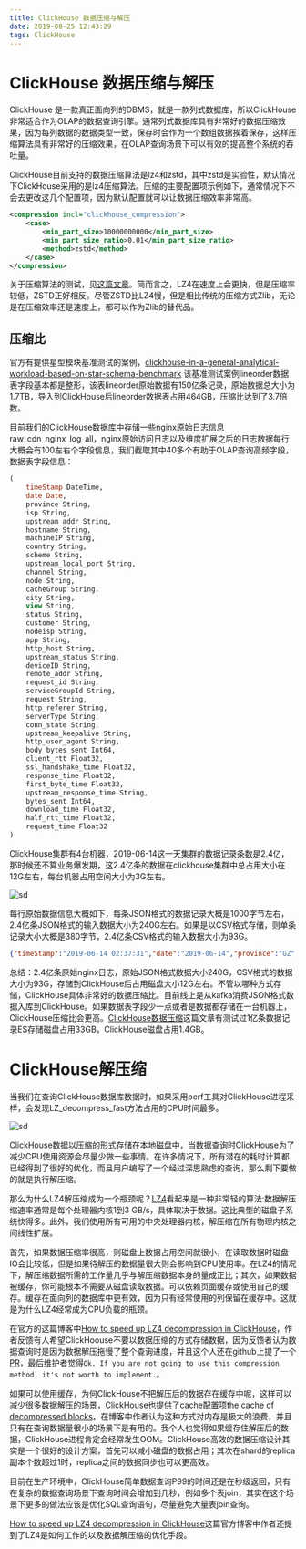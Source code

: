 ```yaml
---
title: ClickHouse 数据压缩与解压
date: 2019-08-25 12:43:29
tags: ClickHouse
---
```


# ClickHouse 数据压缩与解压

ClickHouse 是一款真正面向列的DBMS，就是一款列式数据库，所以ClickHouse非常适合作为OLAP的数据查询引擎。通常列式数据库具有非常好的数据压缩效果，因为每列数据的数据类型一致，保存时会作为一个数组数据挨着保存，这样压缩算法具有非常好的压缩效果，在OLAP查询场景下可以有效的提高整个系统的吞吐量。

ClickHouse目前支持的数据压缩算法是lz4和zstd，其中zstd是实验性，默认情况下ClickHouse采用的是lz4压缩算法。压缩的主要配置项示例如下，通常情况下不会去更改这几个配置项，因为默认配置就可以让数据压缩效率非常高。

```xml
<compression incl="clickhouse_compression">
    <case>
        <min_part_size>10000000000</min_part_size>
        <min_part_size_ratio>0.01</min_part_size_ratio>
        <method>zstd</method>
    </case>
</compression>
```

关于压缩算法的测试，见[这篇文章](https://link.zhihu.com/?target=https%3A//www.percona.com/blog/2016/04/13/evaluating-database-compression-methods-update/)。简而言之，LZ4在速度上会更快，但是压缩率较低，ZSTD正好相反。尽管ZSTD比LZ4慢，但是相比传统的压缩方式Zlib，无论是在压缩效率还是速度上，都可以作为Zlib的替代品。



## 压缩比

官方有提供星型模块基准测试的案例，[clickhouse-in-a-general-analytical-workload-based-on-star-schema-benchmark](https://www.altinity.com/blog/2017/6/16/clickhouse-in-a-general-analytical-workload-based-on-star-schema-benchmark)  该基准测试案例lineorder数据表字段基本都是整形，该表lineorder原始数据有150亿条记录，原始数据总大小为1.7TB，导入到ClickHouse后lineorder数据表占用464GB，压缩比达到了3.7倍数。

目前我们的ClickHouse数据库中存储一些nginx原始日志信息raw_cdn_nginx_log_all，nginx原始访问日志以及维度扩展之后的日志数据每行大概会有100左右个字段信息，我们截取其中40多个有助于OLAP查询高频字段，数据表字段信息：

```sql
(
    timeStamp DateTime,
    date Date,
    province String,
    isp String,
    upstream_addr String,
    hostname String,
    machineIP String,
    country String,
    scheme String,
    upstream_local_port String,
    channel String,
    node String,
    cacheGroup String,
    city String,
    view String,
    status String,
    customer String,
    nodeisp String,
    app String,
    http_host String,
    upstream_status String,
    deviceID String,
    remote_addr String,
    request_id String,
    serviceGroupId String,
    request String,
    http_referer String,
    serverType String,
    conn_state String,
    upstream_keepalive String,
    http_user_agent String,
    body_bytes_sent Int64,
    client_rtt Float32,
    ssl_handshake_time Float32,
    response_time Float32,
    first_byte_time Float32,
    upstream_response_time String,
    bytes_sent Int64,
    download_time Float32,
    half_rtt_time Float32,
    request_time Float32
)
```

ClickHouse集群有4台机器，2019-06-14这一天集群的数据记录条数是2.4亿，那时候还不算业务爆发期，这2.4亿条的数据在clickhouse集群中总占用大小在12G左右，每台机器占用空间大小为3G左右。

![sd](/images/image-20190825110851852.png)

每行原始数据信息大概如下，每条JSON格式的数据记录大概是1000字节左右，2.4亿条JSON格式的输入数据大小为240G左右。如果是以CSV格式存储，则单条记录大小大概是380字节，2.4亿条CSV格式的输入数据大小为93G。

```json
{"timeStamp":"2019-06-14 02:37:31","date":"2019-06-14","province":"GZ","isp":"CM","upstream_addr":"","hostname":"SR-CNCM-GZKWE-38-23","machineIP":"xxx","country":"CN","scheme":"https","upstream_local_port":"","channel":"xxx","node":"IDC-CNCM-GZKWE-Dnion","cacheGroup":"SG-CNCM-GZKWE-cacheOpt-01","city":"KWE","view":"CN_CM_XN_GZ","status":"200","customer":"meitu","nodeisp":"CM","app":"APP-WEB","http_host":"api.meipai.com","upstream_status":"200","deviceID":"9233d8bbfe37eed97679b6f768858d06","remote_addr":"223.104.96.19","request_id":"31f80ef11dc338493cf25c5334dcbfc8","serviceGroupId":"1152","request":"","http_referer":"","serverType":"0","conn_state":"","upstream_keepalive":"1","http_user_agent":"","body_bytes_sent":"8069","client_rtt":0.029,"ssl_handshake_time":0,"response_time":0.259,"first_byte_time":-0,"upstream_response_time":"0.258","bytes_sent":"8364","download_time":-0,"half_rtt_time":2685.709,"request_time":0.259}
```



总结：2.4亿条原始nginx日志，原始JSON格式数据大小240G，CSV格式的数据大小为93G，存储到ClickHouse后占用磁盘大小12G左右。不管以哪种方式存储，ClickHouse具体非常好的数据压缩比。目前线上是从kafka消费JSON格式数据入库到ClickHouse。如果数据表字段少一点或者是数据都存储在一台机器上，ClickHouse压缩比会更高。[ClickHouse数据压缩](https://zhuanlan.zhihu.com/p/32662689)这篇文章有测试过1亿条数据记录ES存储磁盘占用33GB，ClickHouse磁盘占用1.4GB。



# ClickHouse解压缩

当我们在查询ClickHouse数据库数据时，如果采用perf工具对ClickHouse进程采样，会发现LZ_decompress_fast方法占用的CPU时间最多。

![sd](/images/057302aba5041790af404c2c781c4dd3.png)

ClickHouse数据以压缩的形式存储在本地磁盘中，当数据查询时ClickHouse为了减少CPU使用资源会尽量少做一些事情。在许多情况下，所有潜在的耗时计算都已经得到了很好的优化，而且用户编写了一个经过深思熟虑的查询，那么剩下要做的就是执行解压缩。

那么为什么LZ4解压缩成为一个瓶颈呢？[LZ4](https://github.com/lz4/lz4/)看起来是一种非常轻的算法:数据解压缩速率通常是每个处理器内核1到3 GB/s，具体取决于数据。这比典型的磁盘子系统快得多。此外，我们使用所有可用的中央处理器内核，解压缩在所有物理内核之间线性扩展。

首先，如果数据压缩率很高，则磁盘上数据占用空间就很小，在读取数据时磁盘IO会比较低，但是如果待解压的数据量很大则会影响到CPU使用率。在LZ4的情况下，解压缩数据所需的工作量几乎与解压缩数据本身的量成正比；其次，如果数据被缓存，你可能根本不需要从磁盘读取数据。可以依赖页面缓存或使用自己的缓存。缓存在面向列的数据库中更有效，因为只有经常使用的列保留在缓存中。这就是为什么LZ4经常成为CPU负载的瓶颈。

在官方的这篇博客中[How to speed up LZ4 decompression in ClickHouse](https://habr.com/en/company/yandex/blog/457612/)，作者反馈有人希望ClickHoouse不要以数据压缩的方式存储数据，因为反馈者认为数据查询时是因为数据解压拖慢了整个查询进度，并且这个人还在github上提了一个[PR](https://github.com/yandex/ClickHouse/pull/1045)，最后维护者觉得`Ok. If you are not going to use this compression method, it's not worth to implement.`。



如果可以使用缓存，为何ClickHouse不把解压后的数据存在缓存中呢，这样可以减少很多数据解压的场景，ClickHouse也提供了cache配置项[the cache of decompressed blocks](https://clickhouse.yandex/docs/en/operations/settings/settings/#use_uncompressed_cache)。在博客中作者认为这种方式对内存是极大的浪费，并且只有在查询数据量很小的场景下是有用的。我个人也觉得如果缓存住解压后的数据，ClickHouse进程肯定会经常发生OOM。ClickHouse高效的数据压缩设计其实是一个很好的设计方案，首先可以减小磁盘的数据占用；其次在shard的replica副本个数超过1时，replica之间的数据同步也可以更高效。

目前在生产环境中，ClickHouse简单数据查询P99的时间还是在秒级返回，只有在复杂的数据查询场景下查询时间会增加到几秒，例如多个表join，其实在这个场景下更多的做法应该是优化SQL查询语句，尽量避免大量表join查询。

[How to speed up LZ4 decompression in ClickHouse](https://habr.com/en/company/yandex/blog/457612/)这篇官方博客中作者还提到了LZ4是如何工作的以及数据解压缩的优化手段。
